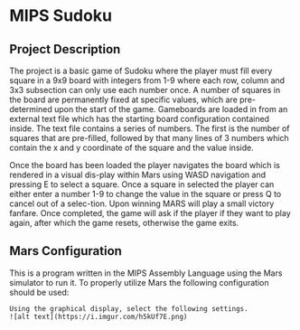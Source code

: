 # MIPS Sudoku
## Project Description

The project is a basic game of Sudoku where the player must fill every square in a 9x9 board with integers from 1-9 where each row, column and 3x3 subsection can only use each number once. A number of squares in the board are permanently fixed at specific values, which are pre-determined upon the start of the game. Gameboards are loaded in from an external text file which has the starting board configuration contained inside. The text file contains a series of numbers. The first is the number of squares that are pre-filled, followed by that many lines of 3 numbers which contain the x and y coordinate of the square and the value inside.

Once the board has been loaded the player navigates the board which is rendered in a visual dis-play within Mars using WASD navigation and pressing E to select a square. Once a square in selected the player can either enter a number 1-9 to change the value in the square or press Q to cancel out of a selec-tion. Upon winning MARS will play a small victory fanfare. Once completed, the game will ask if the player if they want to play again, after which the game resets, otherwise the game exits.

## Mars Configuration

This is a program written in the MIPS Assembly Language using the Mars simulator to run it. To properly utilize Mars the following configuration should be used:

    Using the graphical display, select the following settings.
    ![alt text](https://i.imgur.com/h5kUf7E.png)

    